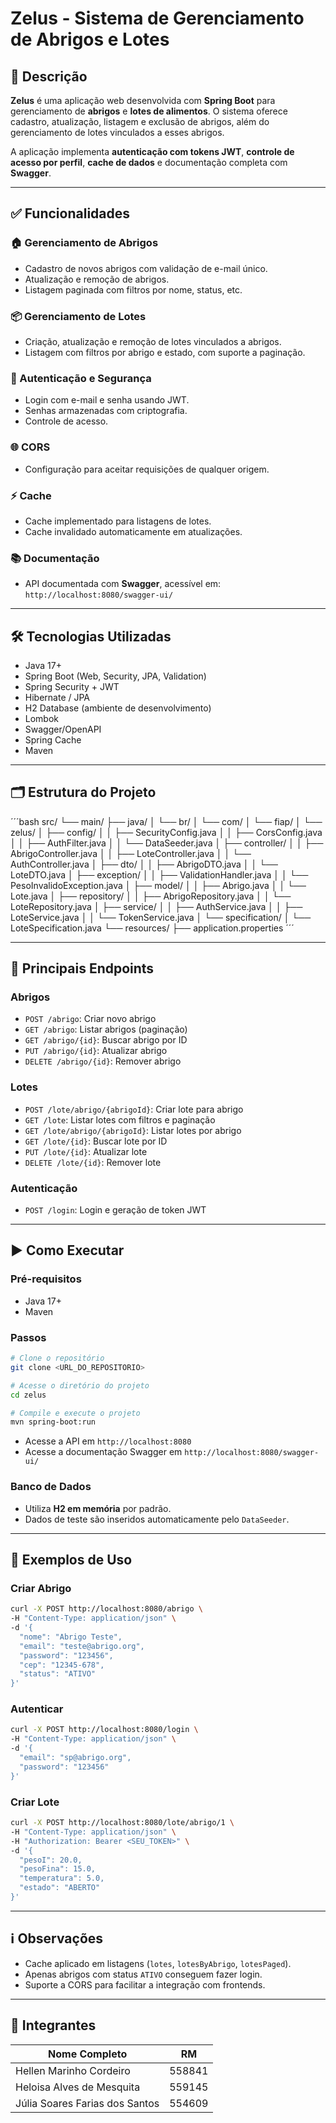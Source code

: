 # Zelus - Sistema de Gerenciamento de Abrigos e Lotes

## 📌 Descrição

**Zelus** é uma aplicação web desenvolvida com **Spring Boot** para gerenciamento de **abrigos** e **lotes de alimentos**. O sistema oferece cadastro, atualização, listagem e exclusão de abrigos, além do gerenciamento de lotes vinculados a esses abrigos.

A aplicação implementa **autenticação com tokens JWT**, **controle de acesso por perfil**, **cache de dados** e documentação completa com **Swagger**.

---

## ✅ Funcionalidades

### 🏠 Gerenciamento de Abrigos

* Cadastro de novos abrigos com validação de e-mail único.
* Atualização e remoção de abrigos.
* Listagem paginada com filtros por nome, status, etc.

### 📦 Gerenciamento de Lotes

* Criação, atualização e remoção de lotes vinculados a abrigos.
* Listagem com filtros por abrigo e estado, com suporte a paginação.

### 🔐 Autenticação e Segurança

* Login com e-mail e senha usando JWT.
* Senhas armazenadas com criptografia.
* Controle de acesso.

### 🌐 CORS

* Configuração para aceitar requisições de qualquer origem.

### ⚡ Cache

* Cache implementado para listagens de lotes.
* Cache invalidado automaticamente em atualizações.

### 📚 Documentação

* API documentada com **Swagger**, acessível em:
  `http://localhost:8080/swagger-ui/`

---

## 🛠 Tecnologias Utilizadas

* Java 17+
* Spring Boot (Web, Security, JPA, Validation)
* Spring Security + JWT
* Hibernate / JPA
* H2 Database (ambiente de desenvolvimento)
* Lombok
* Swagger/OpenAPI
* Spring Cache
* Maven

---

## 🗂 Estrutura do Projeto

´´´bash
src/
└── main/
    ├── java/
    │   └── br/
    │       └── com/
    │           └── fiap/
    │               └── zelus/
    │                   ├── config/
    │                   │   ├── SecurityConfig.java
    │                   │   ├── CorsConfig.java
    │                   │   ├── AuthFilter.java
    │                   │   └── DataSeeder.java
    │                   ├── controller/
    │                   │   ├── AbrigoController.java
    │                   │   ├── LoteController.java
    │                   │   └── AuthController.java
    │                   ├── dto/
    │                   │   ├── AbrigoDTO.java
    │                   │   └── LoteDTO.java
    │                   ├── exception/
    │                   │   ├── ValidationHandler.java
    │                   │   └── PesoInvalidoException.java
    │                   ├── model/
    │                   │   ├── Abrigo.java
    │                   │   └── Lote.java
    │                   ├── repository/
    │                   │   ├── AbrigoRepository.java
    │                   │   └── LoteRepository.java
    │                   ├── service/
    │                   │   ├── AuthService.java
    │                   │   ├── LoteService.java
    │                   │   └── TokenService.java
    │                   └── specification/
    │                       └── LoteSpecification.java
    └── resources/
        ├── application.properties
´´´

---

## 🔗 Principais Endpoints

### Abrigos

* `POST /abrigo`: Criar novo abrigo
* `GET /abrigo`: Listar abrigos (paginação)
* `GET /abrigo/{id}`: Buscar abrigo por ID
* `PUT /abrigo/{id}`: Atualizar abrigo
* `DELETE /abrigo/{id}`: Remover abrigo

### Lotes

* `POST /lote/abrigo/{abrigoId}`: Criar lote para abrigo
* `GET /lote`: Listar lotes com filtros e paginação
* `GET /lote/abrigo/{abrigoId}`: Listar lotes por abrigo
* `GET /lote/{id}`: Buscar lote por ID
* `PUT /lote/{id}`: Atualizar lote
* `DELETE /lote/{id}`: Remover lote

### Autenticação

* `POST /login`: Login e geração de token JWT

---

## ▶️ Como Executar

### Pré-requisitos

* Java 17+
* Maven

### Passos

```bash
# Clone o repositório
git clone <URL_DO_REPOSITORIO>

# Acesse o diretório do projeto
cd zelus

# Compile e execute o projeto
mvn spring-boot:run
```

* Acesse a API em `http://localhost:8080`
* Acesse a documentação Swagger em `http://localhost:8080/swagger-ui/`

### Banco de Dados

* Utiliza **H2 em memória** por padrão.
* Dados de teste são inseridos automaticamente pelo `DataSeeder`.

---

## 🧪 Exemplos de Uso

### Criar Abrigo

```bash
curl -X POST http://localhost:8080/abrigo \
-H "Content-Type: application/json" \
-d '{
  "nome": "Abrigo Teste",
  "email": "teste@abrigo.org",
  "password": "123456",
  "cep": "12345-678",
  "status": "ATIVO"
}'
```

### Autenticar

```bash
curl -X POST http://localhost:8080/login \
-H "Content-Type: application/json" \
-d '{
  "email": "sp@abrigo.org",
  "password": "123456"
}'
```

### Criar Lote

```bash
curl -X POST http://localhost:8080/lote/abrigo/1 \
-H "Content-Type: application/json" \
-H "Authorization: Bearer <SEU_TOKEN>" \
-d '{
  "pesoI": 20.0,
  "pesoFina": 15.0,
  "temperatura": 5.0,
  "estado": "ABERTO"
}'
```

---

## ℹ️ Observações

* Cache aplicado em listagens (`lotes`, `lotesByAbrigo`, `lotesPaged`).
* Apenas abrigos com status `ATIVO` conseguem fazer login.
* Suporte a CORS para facilitar a integração com frontends.

---

## 🤝 Integrantes

| Nome Completo                  | RM     |
| -------------------------------|--------|
| Hellen Marinho Cordeiro        | 558841 |
| Heloisa Alves de Mesquita      | 559145 |
| Júlia Soares Farias dos Santos | 554609 |
